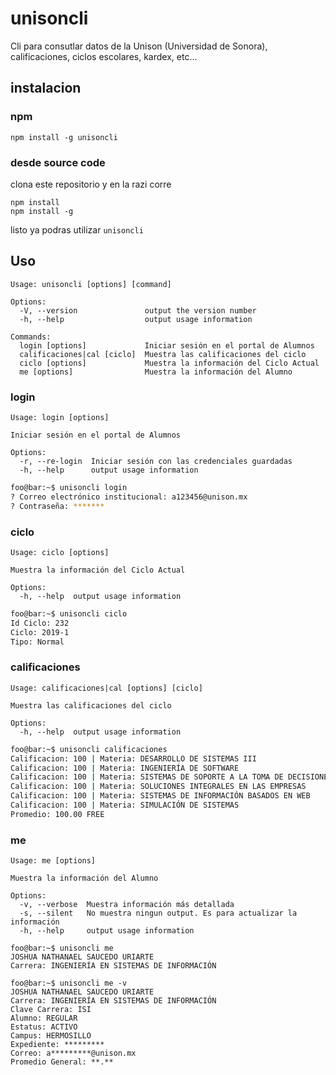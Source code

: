 # unisoncli
Cli para consutlar datos de la Unison (Universidad de Sonora), calificaciones, ciclos escolares, kardex, etc...

## instalacion 
### npm
```
npm install -g unisoncli
```

### desde source code
clona este repositorio y en la razi corre
```
npm install
npm install -g
```
listo ya podras utilizar ```unisoncli```

## Uso
```
Usage: unisoncli [options] [command]

Options:
  -V, --version               output the version number
  -h, --help                  output usage information

Commands:
  login [options]             Iniciar sesión en el portal de Alumnos
  calificaciones|cal [ciclo]  Muestra las calificaciones del ciclo
  ciclo [options]             Muestra la información del Ciclo Actual
  me [options]                Muestra la información del Alumno
```

### login
```
Usage: login [options]

Iniciar sesión en el portal de Alumnos

Options:
  -r, --re-login  Iniciar sesión con las credenciales guardadas
  -h, --help      output usage information
```

```bash
foo@bar:~$ unisoncli login
? Correo electrónico institucional: a123456@unison.mx
? Contraseña: *******
```

### ciclo
```
Usage: ciclo [options]

Muestra la información del Ciclo Actual

Options:
  -h, --help  output usage information
```

```bash
foo@bar:~$ unisoncli ciclo
Id Ciclo: 232
Ciclo: 2019-1
Tipo: Normal
```
### calificaciones
```
Usage: calificaciones|cal [options] [ciclo]

Muestra las calificaciones del ciclo

Options:
  -h, --help  output usage information
```

```bash
foo@bar:~$ unisoncli calificaciones
Calificacion: 100 | Materia: DESARROLLO DE SISTEMAS III
Calificacion: 100 | Materia: INGENIERÍA DE SOFTWARE
Calificacion: 100 | Materia: SISTEMAS DE SOPORTE A LA TOMA DE DECISIONES
Calificacion: 100 | Materia: SOLUCIONES INTEGRALES EN LAS EMPRESAS
Calificacion: 100 | Materia: SISTEMAS DE INFORMACIÓN BASADOS EN WEB
Calificacion: 100 | Materia: SIMULACIÓN DE SISTEMAS
Promedio: 100.00 FREE
```

### me
```
Usage: me [options]

Muestra la información del Alumno

Options:
  -v, --verbose  Muestra información más detallada
  -s, --silent   No muestra ningun output. Es para actualizar la información
  -h, --help     output usage information
```

```
foo@bar:~$ unisoncli me
JOSHUA NATHANAEL SAUCEDO URIARTE
Carrera: INGENIERÍA EN SISTEMAS DE INFORMACIÓN
```

```
foo@bar:~$ unisoncli me -v
JOSHUA NATHANAEL SAUCEDO URIARTE
Carrera: INGENIERÍA EN SISTEMAS DE INFORMACIÓN
Clave Carrera: ISI
Alumno: REGULAR
Estatus: ACTIVO
Campus: HERMOSILLO
Expediente: *********
Correo: a*********@unison.mx
Promedio General: **.**
```
